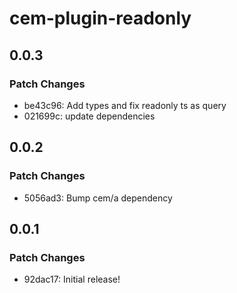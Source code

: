 # cem-plugin-readonly

## 0.0.3

### Patch Changes

- be43c96: Add types and fix readonly ts as query
- 021699c: update dependencies

## 0.0.2

### Patch Changes

- 5056ad3: Bump cem/a dependency

## 0.0.1

### Patch Changes

- 92dac17: Initial release!
